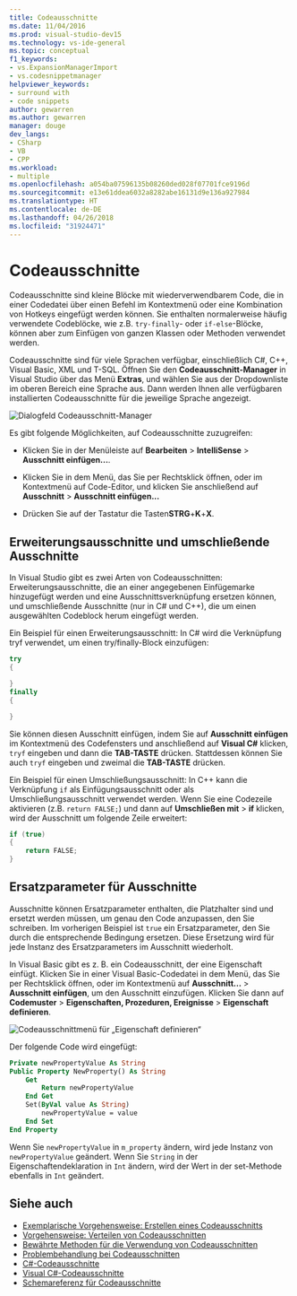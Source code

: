 ```yaml
---
title: Codeausschnitte
ms.date: 11/04/2016
ms.prod: visual-studio-dev15
ms.technology: vs-ide-general
ms.topic: conceptual
f1_keywords:
- vs.ExpansionManagerImport
- vs.codesnippetmanager
helpviewer_keywords:
- surround with
- code snippets
author: gewarren
ms.author: gewarren
manager: douge
dev_langs:
- CSharp
- VB
- CPP
ms.workload:
- multiple
ms.openlocfilehash: a054ba07596135b08260ded028f07701fce9196d
ms.sourcegitcommit: e13e61ddea6032a8282abe16131d9e136a927984
ms.translationtype: HT
ms.contentlocale: de-DE
ms.lasthandoff: 04/26/2018
ms.locfileid: "31924471"
---
```

# <a name="code-snippets"></a>Codeausschnitte

Codeausschnitte sind kleine Blöcke mit wiederverwendbarem Code, die in einer Codedatei über einen Befehl im Kontextmenü oder eine Kombination von Hotkeys eingefügt werden können. Sie enthalten normalerweise häufig verwendete Codeblöcke, wie z.B. `try-finally`- oder `if-else`-Blöcke, können aber zum Einfügen von ganzen Klassen oder Methoden verwendet werden.

Codeausschnitte sind für viele Sprachen verfügbar, einschließlich C#, C++, Visual Basic, XML und T-SQL. Öffnen Sie den **Codeausschnitt-Manager** in Visual Studio über das Menü **Extras**, und wählen Sie aus der Dropdownliste im oberen Bereich eine Sprache aus. Dann werden Ihnen alle verfügbaren installierten Codeausschnitte für die jeweilige Sprache angezeigt.

![Dialogfeld Codeausschnitt-Manager](media/code-snippets-manager.png)

Es gibt folgende Möglichkeiten, auf Codeausschnitte zuzugreifen:

- Klicken Sie in der Menüleiste auf **Bearbeiten** > **IntelliSense** > **Ausschnitt einfügen...**.

- Klicken Sie in dem Menü, das Sie per Rechtsklick öffnen, oder im Kontextmenü auf Code-Editor, und klicken Sie anschließend auf **Ausschnitt** > **Ausschnitt einfügen...**

- Drücken Sie auf der Tastatur die Tasten**STRG**+**K**+**X**.

## <a name="expansion-snippets-and-surround-with-snippets"></a>Erweiterungsausschnitte und umschließende Ausschnitte

In Visual Studio gibt es zwei Arten von Codeausschnitten: Erweiterungsausschnitte, die an einer angegebenen Einfügemarke hinzugefügt werden und eine Ausschnittsverknüpfung ersetzen können, und umschließende Ausschnitte (nur in C# und C++), die um einen ausgewählten Codeblock herum eingefügt werden.

Ein Beispiel für einen Erweiterungsausschnitt: In C# wird die Verknüpfung tryf verwendet, um einen try/finally-Block einzufügen:

```csharp
try
{

}
finally
{

}
```

Sie können diesen Ausschnitt einfügen, indem Sie auf **Ausschnitt einfügen** im Kontextmenü des Codefensters und anschließend auf **Visual C#** klicken, `tryf` eingeben und dann die **TAB-TASTE** drücken. Stattdessen können Sie auch `tryf` eingeben und zweimal die **TAB-TASTE** drücken.

Ein Beispiel für einen Umschließungsausschnitt: In C++ kann die Verknüpfung `if` als Einfügungsausschnitt oder als Umschließungsausschnitt verwendet werden. Wenn Sie eine Codezeile aktivieren (z.B. `return FALSE;`) und dann auf **Umschließen mit** > **if** klicken, wird der Ausschnitt um folgende Zeile erweitert:

```cpp
if (true)
{
    return FALSE;
}
```

## <a name="snippet-replacement-parameters"></a>Ersatzparameter für Ausschnitte

Ausschnitte können Ersatzparameter enthalten, die Platzhalter sind und ersetzt werden müssen, um genau den Code anzupassen, den Sie schreiben. Im vorherigen Beispiel ist `true` ein Ersatzparameter, den Sie durch die entsprechende Bedingung ersetzen. Diese Ersetzung wird für jede Instanz des Ersatzparameters im Ausschnitt wiederholt.

In Visual Basic gibt es z. B. ein Codeausschnitt, der eine Eigenschaft einfügt. Klicken Sie in einer Visual Basic-Codedatei in dem Menü, das Sie per Rechtsklick öffnen, oder im Kontextmenü auf **Ausschnitt...** > **Ausschnitt einfügen**, um den Ausschnitt einzufügen. Klicken Sie dann auf **Codemuster** > **Eigenschaften, Prozeduren, Ereignisse** > **Eigenschaft definieren**.

![Codeausschnittmenü für „Eigenschaft definieren“](media/code-snippets-vb-property.png)

Der folgende Code wird eingefügt:

```vb
Private newPropertyValue As String
Public Property NewProperty() As String
    Get
        Return newPropertyValue
    End Get
    Set(ByVal value As String)
        newPropertyValue = value
    End Set
End Property
```

Wenn Sie `newPropertyValue` in `m_property` ändern, wird jede Instanz von `newPropertyValue` geändert. Wenn Sie `String` in der Eigenschaftendeklaration in `Int` ändern, wird der Wert in der set-Methode ebenfalls in `Int` geändert.

## <a name="see-also"></a>Siehe auch

- [Exemplarische Vorgehensweise: Erstellen eines Codeausschnitts](../ide/walkthrough-creating-a-code-snippet.md)
- [Vorgehensweise: Verteilen von Codeausschnitten](../ide/how-to-distribute-code-snippets.md)
- [Bewährte Methoden für die Verwendung von Codeausschnitten](../ide/best-practices-for-using-code-snippets.md)
- [Problembehandlung bei Codeausschnitten](../ide/troubleshooting-snippets.md)
- [C#-Codeausschnitte](../ide/visual-csharp-code-snippets.md)
- [Visual C#-Codeausschnitte](../ide/visual-cpp-code-snippets.md)
- [Schemareferenz für Codeausschnitte](../ide/code-snippets-schema-reference.md)